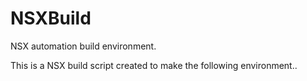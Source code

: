 # NSXBuild
NSX automation build environment. 

This is a NSX build script created to make the following environment..


